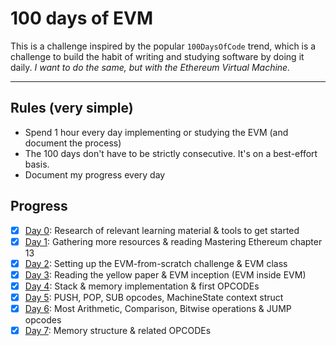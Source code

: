 # 100 days of EVM

This is a challenge inspired by the popular `100DaysOfCode` trend, which is a challenge to build the habit of writing and studying software by doing it daily. _I want to do the same, but with the Ethereum Virtual Machine._

---

## Rules (very simple)

- Spend 1 hour every day implementing or studying the EVM (and document the process)
- The 100 days don't have to be strictly consecutive. It's on a best-effort basis.
- Document my progress every day

## Progress

- [x] [Day 0](./day00.md): Research of relevant learning material & tools to get started
- [x] [Day 1](./day01.md): Gathering more resources & reading Mastering Ethereum chapter 13
- [x] [Day 2](./day02.md): Setting up the EVM-from-scratch challenge & EVM class
- [x] [Day 3](./day03.md): Reading the yellow paper & EVM inception (EVM inside EVM)
- [x] [Day 4](./day04.md): Stack & memory implementation & first OPCODEs
- [x] [Day 5](./day05.md): PUSH, POP, SUB opcodes, MachineState context struct
- [x] [Day 6](./day06.md): Most Arithmetic, Comparison, Bitwise operations & JUMP opcodes
- [x] [Day 7](./day07.md): Memory structure & related OPCODEs
